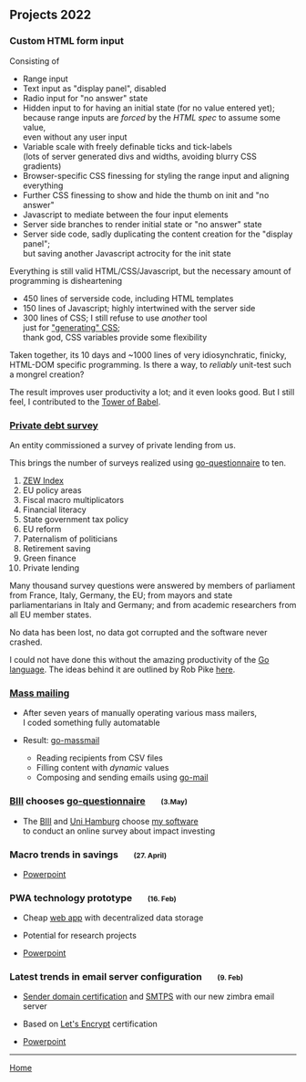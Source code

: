 <!-- headline will be auto-inserted  -->

## Projects&nbsp;2022

### Custom HTML form input

Consisting of 

  * Range  input
  * Text   input as "display panel", disabled 
  * Radio  input for "no answer" state
  * Hidden input to for having an initial state (for no value entered yet);  
    because range inputs are _forced_ by the _HTML_ _spec_ to assume some value,  
    even without any user input
  * Variable scale with freely definable ticks and tick-labels  
    (lots of server generated divs and widths, avoiding blurry CSS gradients)
  * Browser-specific CSS finessing for styling the range input and aligning everything
  * Further CSS finessing to show and hide the thumb on init and "no answer" 
  * Javascript to mediate between the four input elements
  * Server side branches to render initial state or "no answer" state
  * Server side code, sadly duplicating the content creation for the "display panel";  
    but saving another Javascript actrocity for the init state

Everything is still valid HTML/CSS/Javascript, but the necessary amount of programming is disheartening

* 450 lines of serverside code, including HTML templates
* 150 lines of Javascript; highly intertwined with the server side
* 300 lines of CSS; I still refuse to use _another_ tool  
  just for ["generating" CSS](https://lesscss.org/);  
  thank god, CSS variables provide some flexibility

Taken together, its 10 days and ~1000 lines of very idiosynchratic, finicky, HTML-DOM specific programming. Is there a way, to _reliably_ unit-test such a mongrel creation?

The result improves user productivity a lot; and it even looks good. But I still feel, I contributed to the [Tower of Babel](https://en.wikipedia.org/wiki/The_Tower_of_Babel_(Bruegel)).

### [Private debt survey](https://github.com/zew/go-questionnaire)

An entity commissioned a survey of private lending from us.

This brings the number of surveys realized using [go-questionnaire](https://github.com/zew/go-questionnaire) to ten.

1. [ZEW Index](https://de.wikipedia.org/wiki/ZEW-Index)
2. EU policy areas
3. Fiscal macro multiplicators
4. Financial literacy
5. State government tax policy 
6. EU reform
7. Paternalism of politicians
8. Retirement saving
9. Green finance
10. Private lending

Many thousand survey questions were answered by members of parliament from France, Italy, Germany, the EU; from mayors and state parliamentarians in Italy and Germany; and from academic researchers from all EU member states.

No data has been lost, no data got corrupted and the software never crashed.

I could not have done this without the amazing productivity of the [Go language](https://go.dev/). The ideas behind it are outlined by Rob Pike [here](https://commandcenter.blogspot.com/2012/06/less-is-exponentially-more.html).

### [Mass mailing](https://github.com/zew/go-massmail)

* After seven years of manually operating various mass mailers,  
  I coded something fully automatable

* Result: [go-massmail](https://github.com/zew/go-massmail) 

  * Reading recipients from CSV files
  * Filling content with _dynamic_ values
  * Composing and sending emails using [go-mail](https://github.com/zew/go-mail)


### [BIII](https://bundesinitiative-impact-investing.de/) chooses [go-questionnaire](https://github.com/zew/go-questionnaire)  <span style='font-size:75%'> &nbsp; &nbsp; &nbsp; &nbsp; (3.May)</span>

* The [BIII](https://bundesinitiative-impact-investing.de/) and [Uni Hamburg](https://www.wiso.uni-hamburg.de/fachbereich-sozoek/professuren/busch/04-team/busch-timo.html) choose [my software](https://github.com/zew/go-questionnaire)  
to conduct an online survey about impact investing


### Macro trends in savings <span style='font-size:75%'> &nbsp; &nbsp; &nbsp; &nbsp; (27. April)</span>

* [Powerpoint](./2022/macro-trends-and-retirement-savings.pptx)

### PWA technology prototype  <span style='font-size:75%'> &nbsp; &nbsp; &nbsp; &nbsp; (16. Feb)</span>

* Cheap [web app](https://github.com/pbberlin/go-pwa) with decentralized data storage

* Potential for research projects

* [Powerpoint](./2022/go-pwa-architecture.pptx)


### Latest trends in email server configuration  <span style='font-size:75%'> &nbsp; &nbsp; &nbsp; &nbsp; (9. Feb)</span>

* [Sender domain certification](https://en.wikipedia.org/wiki/DomainKeys_Identified_Mail) and [SMTPS](https://en.wikipedia.org/wiki/SMTPS) with our new zimbra email server

*  Based on [Let's Encrypt](https://en.wikipedia.org/wiki/Let%27s_Encrypt) certification

* [Powerpoint](./2022/email-server-dkim.pptx)

---

[Home](README.md)

